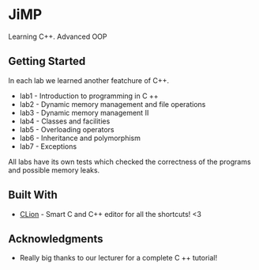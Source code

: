 # JiMP

Learning C++. Advanced OOP

## Getting Started

In each lab we learned another featchure of C++.

* lab1 - Introduction to programming in C ++
* lab2 - Dynamic memory management and file operations
* lab3 - Dynamic memory management II
* lab4 - Classes and facilities
* lab5 - Overloading operators
* lab6 - Inheritance and polymorphism
* lab7 - Exceptions

All labs have its own tests which checked the correctness of the programs and possible memory leaks.

## Built With

* [CLion](https://www.jetbrains.com/clion/) - Smart C and C++ editor for all the shortcuts! <3

## Acknowledgments

* Really big thanks to our lecturer for a complete C ++ tutorial!
